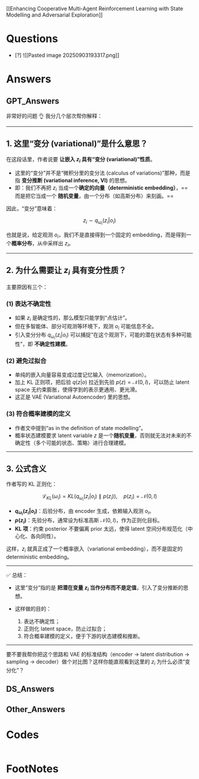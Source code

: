 [[Enhancing Cooperative Multi-Agent Reinforcement Learning with State Modelling and Adversarial Exploration]]

# Questions

- [?] 
![[Pasted image 20250903193317.png]]

# Answers

## GPT_Answers
非常好的问题 👌 我分几个层次帮你解释：

---

## 1. 这里“变分 (variational)”是什么意思？

在这段话里，作者说要 **让嵌入 $z_i$ 具有“变分 (variational)”性质**。

* 这里的“变分”并不是“微积分里的变分法 (calculus of variations)”那种，而是指 **变分推断 (variational inference, VI)** 的思想。
* 即：我们不再把 $z_i$ 当成一个**确定的向量（deterministic embedding）**，==而是把它当成一个 **随机变量**，由一个分布（如高斯分布）来刻画。==

因此，“变分”意味着：

$$
z_i \sim q_{\omega_i}(z_i|o_i)
$$

也就是说，给定观测 $o_i$，我们不是直接得到一个固定的 embedding，而是得到一个**概率分布**，从中采样出 $z_i$。

---

## 2. 为什么需要让 $z_i$ 具有变分性质？

主要原因有三个：

### (1) 表达不确定性

* 如果 $z_i$ 是确定性的，那么模型只能学到“点估计”。
* 但在多智能体、部分可观测等环境下，观测 $o_i$ 可能信息不全。
* 引入变分分布 $q_{\omega_i}(z_i|o_i)$ 可以捕捉“在这个观测下，可能的潜在状态有多种可能性”，即 **不确定性建模**。

### (2) 避免过拟合

* 单纯的嵌入向量容易变成过度记忆输入（memorization）。
* 加上 KL 正则项，把后验 $q(z|o)$ 拉近到先验 $p(z)=\mathcal{N}(0,I)$，可以防止 latent space 无约束膨胀，使得学到的表示更通用、更光滑。
* 这正是 VAE (Variational Autoencoder) 里的思想。

### (3) 符合概率建模的定义

* 作者文中提到“as in the definition of state modelling”。
* 概率状态建模要求 latent variable $z$ 是一个**随机变量**，否则就无法对未来的不确定性（多个可能的状态、策略）进行合理建模。

---

## 3. 公式含义

作者写的 KL 正则化：

$$
\mathcal{L}_{KL}(\omega_i) = KL \big( q_{\omega_i}(z_i|o_i) \parallel p(z_i) \big), \quad p(z_i)=\mathcal{N}(0,I)
$$

* **$q_{\omega_i}(z_i|o_i)$**：后验分布，由 encoder 生成，依赖输入观测 $o_i$。
* **$p(z_i)$**：先验分布，通常设为标准高斯 $\mathcal{N}(0,I)$，作为正则化目标。
* **KL 项**：约束 posterior 不要偏离 prior 太远，使得 latent 空间分布规范化（中心化、各向同性）。

这样，$z_i$ 就真正成了一个概率嵌入（variational embedding），而不是固定的 deterministic embedding。

---

✅ 总结：

* 这里“变分”指的是 **把潜在变量 $z_i$ 当作分布而不是定值**，引入了变分推断的思想。
* 这样做的目的：

  1. 表达不确定性；
  2. 正则化 latent space，防止过拟合；
  3. 符合概率建模的定义，便于下游的状态建模和推断。

---

要不要我帮你把这个思路和 VAE 的标准结构（encoder → latent distribution → sampling → decoder）做个对比图？这样你能直观看到这里的 $z_i$ 为什么必须“变分化”？


## DS_Answers


## Other_Answers


# Codes

```python

```


# FootNotes
